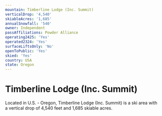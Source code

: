 ```yaml
---
mountain: Timberline Lodge (Inc. Summit)
verticalDrop: '4,540'
skiableAcres: '1,685'
annualSnowfall: '540'
owner: Independent
passAffiliations: Powder Alliance
operating2425: 'Yes'
operated2324: 'Yes'
surfaceLiftsOnly: 'No'
openToPublic: 'Yes'
skied: 'Yes'
country: USA
state: Oregon
---
```


# Timberline Lodge (Inc. Summit)

Located in U.S. - Oregon, Timberline Lodge (Inc. Summit) is a ski area with a vertical drop of 4,540 feet and 1,685 skiable acres.
